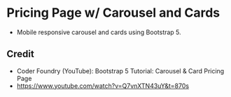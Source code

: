 # Pricing Page w/ Carousel and Cards

- Mobile responsive carousel and cards using Bootstrap 5.

## Credit

- Coder Foundry (YouTube): Bootstrap 5 Tutorial: Carousel & Card Pricing Page
- https://www.youtube.com/watch?v=Q7vnXTN43uY&t=870s
